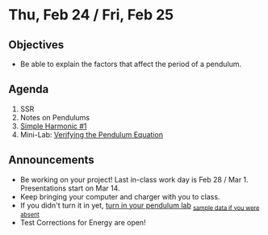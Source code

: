 Thu, Feb 24 / Fri, Feb 25
=================== 
  
Objectives  
------------  
- Be able to explain the factors that affect the period of a pendulum.

Agenda    
---------    

1. SSR
2. Notes on Pendulums
3. [Simple Harmonic #1](https://avon.schoology.com/course/5138386979/materials/gp/5722436457)
4. Mini-Lab: [Verifying the Pendulum Equation](https://avon.schoology.com/course/5138386979/materials/gp/5726272909)

Announcements 
-------------  
 
- Be working on your project!  Last in-class work day is Feb 28 / Mar 1.  Presentations start on Mar 14.
- Keep bringing your computer and charger with you to class.
- If you didn't turn it in yet, [turn in your pendulum lab][submit] <sub>[sample data if you were absent][data]</sub>
- Test Corrections for Energy are open!


[bib]: https://avon.schoology.com/assignment/5526830221/
[temp]: https://avon.schoology.com/course/5138386979/materials/gp/5672843626
[pend-vid]: https://avon.schoology.com/course/5138386979/materials/gp/5690374047
[submit]: https://avon.schoology.com/assignment/5690527389/
[data]: https://avon.schoology.com/course/5138386979/materials/gp/5722288329

<!--stackedit_data:
eyJoaXN0b3J5IjpbMzc5NjEyOTc4LDIwMTMwMjEzODcsNjkwNz
E4MTAsMTg3ODY3OTYxNiwxNDI2NTA3Njk5LC0yMTIzNzk4NTUz
LDI1NDAxNjI1LC0xMzQ2NDc2MzU5LDE2MTczMTIzMTcsMzQ3Mz
cyNzM4LC02OTg1MjQxMTIsLTIwOTg1NTkzNCwtNjYxOTU1MTg1
LC0xMjQ1NTM2MDI0LDU2MzQ1MzkzMSwxMTcwOTEyOTc3LDE4NT
Y2Mjg0NSw0MjQyMDczOSwtOTkwNjA1NzcwLDExOTM0OTU4Ml19

-->